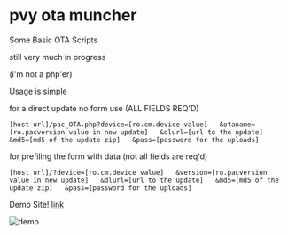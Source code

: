 pvy ota muncher
===============

Some Basic OTA Scripts

still very much in progress

(i'm not a php'er)

Usage is simple

for a direct update no form use (ALL FIELDS REQ'D)

`[host url]/pac_OTA.php?device=[ro.cm.device value]  
		&otaname=[ro.pacversion value in new update]  
		&dlurl=[url to the update]  
		&md5=[md5 of the update zip]  
		&pass=[password for the uploads] `

		
		
for prefiling the form with data (not all fields are req'd)  

`[host url]/?device=[ro.cm.device value]  
		&version=[ro.pacversion value in new update]  
		&dlurl=[url to the update]  
		&md5=[md5 of the update zip]  
		&pass=[password for the uploads] `
		
Demo Site! [link](http://blownco.com/ota/ota_PAC.php?device=it_is_easy_to&otaname=pass_data_to_the_form&dlurl=See_what_i_mean&md5=abc123def456&pass=###)

![demo][1]

[1]: http://i789.photobucket.com/albums/yy180/aaronkable/muncher_zpsa83d32cc.png
